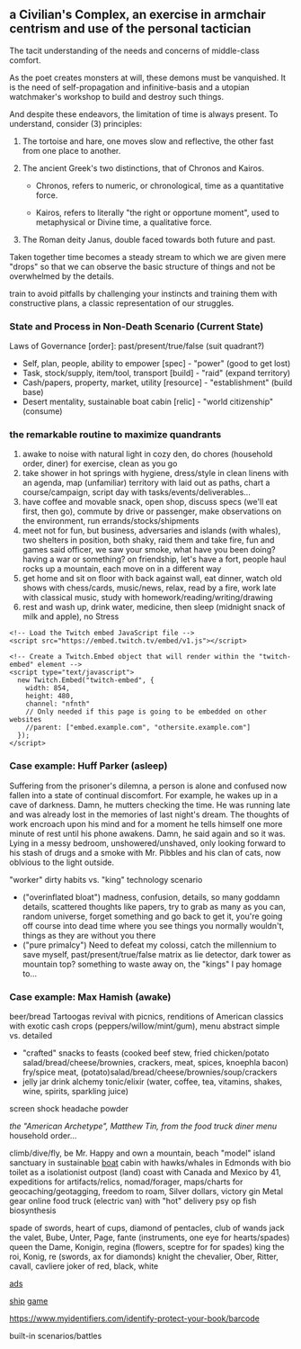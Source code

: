 ## a Civilian's Complex, an exercise in armchair centrism and use of the personal tactician

The tacit understanding of the needs and concerns of middle-class comfort.

As the poet creates monsters at will, these demons must be vanquished. It is the need of self-propagation and infinitive-basis and a utopian watchmaker's workshop to build and destroy such things. 

And despite these endeavors, the limitation of time is always present. To understand, consider (3) principles:

1. The tortoise and hare, one moves slow and reflective, the other fast from one place to another.

1. The ancient Greek's two distinctions, that of Chronos and Kairos.

    - Chronos, refers to numeric, or chronological, time as a quantitative force.

    - Kairos, refers to literally "the right or opportune moment", used to metaphysical or Divine time, a qualitative force.

1. The Roman deity Janus, double faced towards both future and past.

Taken together time becomes a steady stream to which we are given mere "drops" so that we can observe the basic structure of things and not be overwhelmed by the details.

train to avoid pitfalls by challenging your instincts and training them with constructive plans, a classic representation of our struggles.

### State and Process in Non-Death Scenario (Current State)
      
Laws of Governance [order]: past/present/true/false (suit quadrant?)

- Self, plan, people, ability to empower [spec] - "power" (good to get lost)
- Task, stock/supply, item/tool, transport [build] - "raid" (expand territory)
- Cash/papers, property, market, utility [resource] - "establishment" (build base)
- Desert mentality, sustainable boat cabin [relic] - "world citizenship" (consume)

### the remarkable routine to maximize quandrants

1. awake to noise with natural light in cozy den, do chores (household order, diner) for exercise, clean as you go
1. take shower in hot springs with hygiene, dress/style in clean linens with an agenda, map (unfamiliar) territory with laid out as paths, chart a course/campaign, script day with tasks/events/deliverables...
1. have coffee and movable snack, open shop, discuss specs (we'll eat first, then go), commute by drive or passenger, make observations on the environment, run errands/stocks/shipments
1. meet not for fun, but business, adversaries and islands (with whales), two shelters in position, both shaky, raid them and take fire, fun and games said officer, we saw your smoke, what have you been doing? having a war or something? on friendship, let's have a fort, people haul rocks up a mountain, each move on in a different way
1. get home and sit on floor with back against wall, eat dinner, watch old shows with chess/cards, music/news, relax, read by a fire, work late with classical music, study with homework/reading/writing/drawing
1. rest and wash up, drink water, medicine, then sleep (midnight snack of milk and apple), no Stress

<div id="twitch-embed"></div>

    <!-- Load the Twitch embed JavaScript file -->
    <script src="https://embed.twitch.tv/embed/v1.js"></script>

    <!-- Create a Twitch.Embed object that will render within the "twitch-embed" element -->
    <script type="text/javascript">
      new Twitch.Embed("twitch-embed", {
        width: 854,
        height: 480,
        channel: "nfnth"
        // Only needed if this page is going to be embedded on other websites
        //parent: ["embed.example.com", "othersite.example.com"]
      });
    </script>

### Case example: Huff Parker (asleep)

Suffering from the prisoner's dilemna, a person is alone and confused now fallen into a state of continual discomfort. For example, he wakes up in a cave of darkness. Damn, he mutters checking the time. He was running late and was already lost in the memories of last night's dream. The thoughts of work encroach upon his mind and for a moment he tells himself one more minute of rest until his phone awakens. Damn, he said again and so it was. Lying in a messy bedroom, unshowered/unshaved, only looking forward to his stash of drugs and a smoke with Mr. Pibbles and his clan of cats, now oblvious to the light outside.

"worker" dirty habits vs. "king" technology scenario

- ("overinflated bloat") madness, confusion, details, so many goddamn details, scattered thoughts like papers, try to grab as many as you can, random universe, forget something and go back to get it, you're going off course into dead time where you see things you normally wouldn't, things as they are without you there
- ("pure primalcy") Need to defeat my colossi, catch the millennium to save myself, past/present/true/false matrix as lie detector, dark tower as mountain top? something to waste away on, the "kings" I pay homage to... 

### Case example: Max Hamish (awake)

beer/bread Tartoogas revival with picnics, renditions of American classics with exotic cash crops (peppers/willow/mint/gum), menu abstract simple vs. detailed

- "crafted" snacks to feasts (cooked beef stew, fried chicken/potato salad/bread/cheese/brownies, crackers, meat, spices, knoephla bacon) fry/spice meat, (potato)salad/bread/cheese/brownies/soup/crackers
- jelly jar drink alchemy tonic/elixir (water, coffee, tea, vitamins, shakes, wine, spirits, sparkling juice)

screen shock headache powder

*the "American Archetype", Matthew Tin, from the food truck diner menu* household order...

climb/dive/fly, be Mr. Happy and own a mountain, beach "model" island sanctuary in sustainable [boat](https://www.boattrader.com/boat/2005-catamaran-cruisers-35-vagabond-7311908/) cabin with hawks/whales in Edmonds with bio toilet as a isolationist outpost (land)
coast with Canada and Mexico by 41, expeditions for artifacts/relics, nomad/forager, maps/charts for geocaching/geotagging, freedom to roam, Silver dollars, victory gin
Metal gear
online food truck (electric van) with "hot" delivery
psy op fish biosynthesis

spade of swords, heart of cups, diamond of pentacles, club of wands
jack the valet, Bube, Unter, Page, fante (instruments, one eye for hearts/spades)
queen the Dame, Konigin, regina (flowers, sceptre for for spades)
king the roi, Konig, re (swords, ax for diamonds)
knight the chevalier, Ober, Ritter, cavall, cavliere
joker of red, black, white

[ads](https://www.google.com/adsense/new/u/0/pub-1429497248082414/home)

[ship](https://www.usps.com/business/web-tools-apis/documentation-updates.htm)
[game](https://www.cgtrader.com/items/2040926/download-page) 

https://www.myidentifiers.com/identify-protect-your-book/barcode

built-in scenarios/battles
